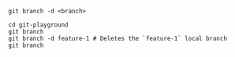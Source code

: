 ```shell
git branch -d <branch>
```

```shell
cd git-playground
git branch
git branch -d feature-1 # Deletes the `feature-1` local branch
git branch
```
